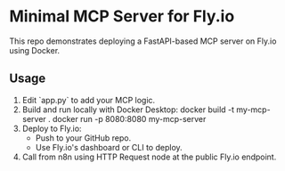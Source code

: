 # Minimal MCP Server for Fly.io

This repo demonstrates deploying a FastAPI-based MCP server on Fly.io using Docker.

## Usage

1. Edit \`app.py\` to add your MCP logic.
2. Build and run locally with Docker Desktop:
   docker build -t my-mcp-server .
   docker run -p 8080:8080 my-mcp-server
3. Deploy to Fly.io:
   - Push to your GitHub repo.
   - Use Fly.io's dashboard or CLI to deploy.
4. Call from n8n using HTTP Request node at the public Fly.io endpoint.
